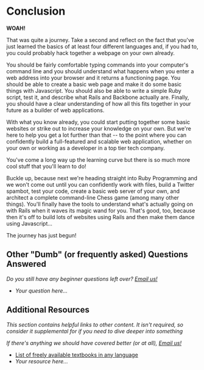 # Conclusion

**WOAH!** 

That was quite a journey.  Take a second and reflect on the fact that you've just learned the basics of at least four different languages and, if you had to, you could probably hack together a webpage on your own already.  

You should be fairly comfortable typing commands into your computer's command line and you should understand what happens when you enter a web address into your browser and it returns a functioning page.  You should be able to create a basic web page and make it do some basic things with Javascript.  You should also be able to write a simple Ruby script, test it, and describe what Rails and Backbone actually are.  Finally, you should have a clear understanding of how all this fits together in your future as a builder of web applications.

With what you know already, you could start putting together some basic websites or strike out to increase your knowledge on your own.  But we're here to help you get a lot further than that -- to the point where you can confidently build a full-featured and scalable web application, whether on your own or working as a developer in a top tier tech company.  

You've come a long way up the learning curve but there is so much more cool stuff that you'll learn to do!

Buckle up, because next we're heading straight into Ruby Programming and we won't come out until you can confidently work with files, build a Twitter spambot, test your code, create a basic web server of your own, and architect a complete command-line Chess game (among many other things).  You'll finally have the tools to understand what's actually going on with Rails when it waves its magic wand for you.  That's good, too, because then it's off to build lots of websites using Rails and then make them dance using Javascript...  

The journey has just begun!

## Other "Dumb" (or frequently asked) Questions Answered

*Do you still have any beginner questions left over? [Email us!](mailto:curriculum@theodinproject.com)*

* *Your question here...*

## Additional Resources

*This section contains helpful links to other content. It isn't required, so consider it supplemental for if you need to dive deeper into something*


*If there's anything we should have covered better (or at all), [Email us!](mailto:curriculum@theodinproject.com)*

* [List of freely available textbooks in any language](http://stackoverflow.com/questions/194812/list-of-freely-available-programming-books/392926#392926)
* *Your resource here...*
